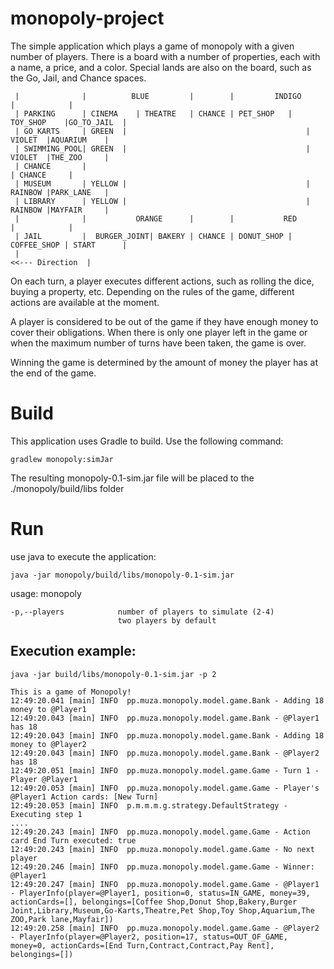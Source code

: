 monopoly-project
================

The simple application which plays a game of monopoly with a given number of players.
There is a board with a number of properties, each with a name, a price, and a color.
Special lands are also on the board, such as the Go, Jail, and Chance spaces.

     |              |          BLUE         |        |         INDIGO           |            |
     | PARKING      | CINEMA    | THEATRE   | CHANCE | PET_SHOP   | TOY_SHOP    |GO_TO_JAIL  |
     | GO_KARTS     | GREEN  |                                        | VIOLET  |AQUARIUM    |
     | SWIMMING_POOL| GREEN  |                                        | VIOLET  |THE_ZOO     |
     | CHANCE       |                                                           | CHANCE     |
     | MUSEUM       | YELLOW |                                        | RAINBOW |PARK_LANE   |
     | LIBRARY      | YELLOW |                                        | RAINBOW |MAYFAIR     |
     |              |           ORANGE      |        |           RED            |            |
     | JAIL         |  BURGER_JOINT| BAKERY | CHANCE | DONUT_SHOP | COFFEE_SHOP | START      |
     |                                                                      <<--- Direction  |
     
On each turn, a player executes different actions, such as rolling the dice, buying a property, etc. 
Depending on the rules of the game, different actions are available at the moment.

A player is considered to be out of the game if they have enough money to cover their obligations.
When there is only one player left in the game or when the maximum number of turns have been taken, 
the game is over.

Winning the game is determined by the amount of money the player has at the end of the game.

# Build

This application uses Gradle to build. Use the following command: 
    
    gradlew monopoly:simJar
    
The resulting monopoly-0.1-sim.jar file will be placed to the ./monopoly/build/libs folder

# Run

use java to execute the application:

    java -jar monopoly/build/libs/monopoly-0.1-sim.jar

usage: monopoly
    
    -p,--players            number of players to simulate (2-4) 
                            two players by default
    
      
## Execution example:

    java -jar build/libs/monopoly-0.1-sim.jar -p 2

    This is a game of Monopoly!
    12:49:20.041 [main] INFO  pp.muza.monopoly.model.game.Bank - Adding 18 money to @Player1
    12:49:20.043 [main] INFO  pp.muza.monopoly.model.game.Bank - @Player1 has 18
    12:49:20.043 [main] INFO  pp.muza.monopoly.model.game.Bank - Adding 18 money to @Player2
    12:49:20.043 [main] INFO  pp.muza.monopoly.model.game.Bank - @Player2 has 18
    12:49:20.051 [main] INFO  pp.muza.monopoly.model.game.Game - Turn 1 - Player @Player1
    12:49:20.053 [main] INFO  pp.muza.monopoly.model.game.Game - Player's @Player1 Action cards: [New Turn]
    12:49:20.053 [main] INFO  p.m.m.m.g.strategy.DefaultStrategy - Executing step 1
    .... 
    12:49:20.243 [main] INFO  pp.muza.monopoly.model.game.Game - Action card End Turn executed: true
    12:49:20.243 [main] INFO  pp.muza.monopoly.model.game.Game - No next player
    12:49:20.246 [main] INFO  pp.muza.monopoly.model.game.Game - Winner: @Player1
    12:49:20.247 [main] INFO  pp.muza.monopoly.model.game.Game - @Player1 - PlayerInfo(player=@Player1, position=0, status=IN_GAME, money=39, actionCards=[], belongings=[Coffee Shop,Donut Shop,Bakery,Burger Joint,Library,Museum,Go-Karts,Theatre,Pet Shop,Toy Shop,Aquarium,The ZOO,Park lane,Mayfair])
    12:49:20.258 [main] INFO  pp.muza.monopoly.model.game.Game - @Player2 - PlayerInfo(player=@Player2, position=17, status=OUT_OF_GAME, money=0, actionCards=[End Turn,Contract,Contract,Pay Rent], belongings=[])


